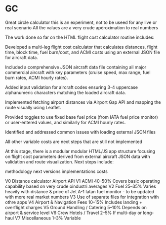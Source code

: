 # GC
Great circle calculator 
this is an experiment, not to be useed for any live or real scenario All the values are a very crude apèroximation to real numbers

The work done so far on the HTML flight cost calculator routine includes:

Developed a multi-leg flight cost calculator that calculates distances, flight time, block time, fuel burn/cost, and ACMI costs using an external JSON file for aircraft data.

Included a comprehensive JSON aircraft data file containing all major commercial aircraft with key parameters (cruise speed, max range, fuel burn rates, ACMI hourly rates).

Added input validation for aircraft codes ensuring 3-4 uppercase alphanumeric characters matching the loaded aircraft data.

Implemented fetching airport distances via Airport Gap API and mapping the route visually using Leaflet.

Provided toggles to use fixed base fuel price (from IATA fuel price monitor) or user-entered values, and similarly for ACMI hourly rates.

Identified and addressed common issues with loading external JSON files

All other variable costs are next steps that are still not implemented 

At this stage, there is a modular modular HTML/JS app structure focusing on flight cost parameters derived from external aircraft JSON data with validation and route visualization. Next steps include:

methodology next versions implementations costs

V0 Distance calculator Airport API 
V1 ACMI 40–50% Covers basic operating capability based on very crude oindustri averages 
V2 Fuel 25–35% Varies heavily with distance & price of Jet A-1 Iatan fuel monitor - to be updated with more real market numbers 
V3 Use of separate files for integration with othre apps 
V4 Airport & Navigation Fees 10–15% Includes landing + overflight charges 
V5 Ground Handling / Catering 5–10% Depends on airport & service level 
V6 Crew Hotels / Travel 2–5% If multi-day or long-haul 
V7 Miscellaneous 1–3% Variable
